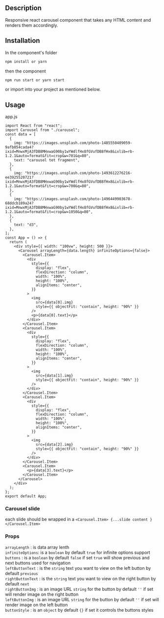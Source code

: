 ## Description

Responsive react carousel component that takes any HTML content and renders them accordingly.

## Installation

In the component's folder

```bash
npm install or yarn
```

then the component

```bash
npm run start or yarn start
```

or import into your project as mentioned below.

## Usage
app.js
```
import React from "react";
import Carousel from "./carousel";
const data = [
  {
    img: "https://images.unsplash.com/photo-1485550409059-9afb054cada4?ixid=MnwxMjA3fDB8MHxwaG90by1wYWdlfHx8fGVufDB8fHx8&ixlib=rb-1.2.1&auto=format&fit=crop&w=701&q=80",
    text: "carousel tet fragment",
  },
  {
    img: "https://images.unsplash.com/photo-1493612276216-ee3925520721?ixid=MnwxMjA3fDB8MHxwaG90by1wYWdlfHx8fGVufDB8fHx8&ixlib=rb-1.2.1&auto=format&fit=crop&w=700&q=80",
  },
  {
    img: "https://images.unsplash.com/photo-1496449903678-68ddcb189a24?ixid=MnwxMjA3fDB8MHxwaG90by1wYWdlfHx8fGVufDB8fHx8&ixlib=rb-1.2.1&auto=format&fit=crop&w=1050&q=80",
  },
  {
    text: "d3",
  },
];
const App = () => {
  return (
    <div style={{ width: "100vw", height: 500 }}>
      <Carousel arrayLength={data.length} infiniteOptions={false}>
        <Carousel.Item>
          <div
            style={{
              display: "flex",
              flexDirection: "column",
              width: "100%",
              height: "100%",
              alignItems: "center",
            }}
          >
            <img
              src={data[0].img}
              style={{ objectFit: "contain", height: "90%" }}
            />
            <p>{data[0].text}</p>
          </div>
        </Carousel.Item>
        <Carousel.Item>
          <div
            style={{
              display: "flex",
              flexDirection: "column",
              width: "100%",
              height: "100%",
              alignItems: "center",
            }}
          >
            <img
              src={data[1].img}
              style={{ objectFit: "contain", height: "90%" }}
            />
          </div>
        </Carousel.Item>
        <Carousel.Item>
          <div
            style={{
              display: "flex",
              flexDirection: "column",
              width: "100%",
              height: "100%",
              alignItems: "center",
            }}
          >
            <img
              src={data[2].img}
              style={{ objectFit: "contain", height: "90%" }}
            />
          </div>
        </Carousel.Item>
        <Carousel.Item>
          <p>{data[3].text}</p>
        </Carousel.Item>
      </Carousel>
    </div>
  );
};
export default App;
```
### Carousel slide
 each slide should be wrapped in a `<Carousel.Item> {...slide content } </Carousel.Item>`
### Props
`arrayLength` : is data array lenth\
`infiniteOptions`: is a `boolean` by default `true` for infinite options support\
`buttons` : is a `boolean` by default `false` if set `true` will show previous and next buttons used for navigation\
`leftButtonText` : is the `string` text you want to view on the left button by default `previous`\
`rightButtonText` : is the `string` text you want to view on the right button by default `next`\
`rightButtonImg` : is an image URL `string` for the button by default `''` if set will render image on the right button\
`leftButtonImg` : is an image URL `string` for the button by default `''` if set will render image on the left button\
`buttonStyle` : is an `object` by default `{}` if set it controls the buttons styles
